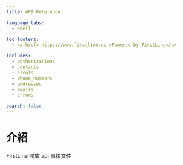 ```yaml
---
title: API Reference

language_tabs:
  - shell

toc_footers:
  - <a href='https://www.firstline.cc'>Powered by FirstLine</a>

includes:
  - authorizations
  - contacts
  - czcols
  - phone_numbers
  - addresses
  - emails
  - errors

search: false
---
```


# 介紹

FirstLine 開放 api 串接文件